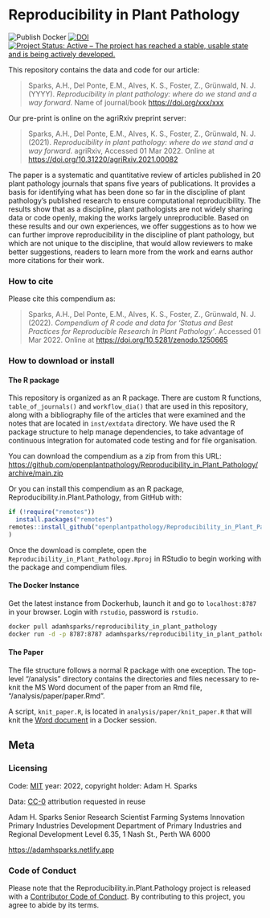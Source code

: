 
<!-- README.md is generated from README.Rmd. Please edit that file -->

# Reproducibility in Plant Pathology

<!-- badges: start -->

![Publish
Docker](https://github.com/openplantpathology/Reproducibility_in_Plant_Pathology/workflows/Publish%20Docker/badge.svg)
[![DOI](https://zenodo.org/badge/62676177.svg)](https://zenodo.org/badge/latestdoi/62676177)
[![Project Status: Active – The project has reached a stable, usable
state and is being actively
developed.](http://www.repostatus.org/badges/latest/active.svg)](http://www.repostatus.org/#active)
<!-- badges: end -->

This repository contains the data and code for our article:

> Sparks, A.H., Del Ponte, E.M., Alves, K. S., Foster, Z., Grünwald, N.
> J. (YYYY). *Reproducibility in plant pathology: where do we stand and
> a way forward*. Name of journal/book <https://doi.org/xxx/xxx>

Our pre-print is online on the agriRxiv preprint server:

> Sparks, A.H., Del Ponte, E.M., Alves, K. S., Foster, Z., Grünwald, N.
> J. (2021). *Reproducibility in plant pathology: where do we stand and
> a way forward*. agriRxiv, Accessed 01 Mar 2022. Online at
> <https://doi.org/10.31220/agriRxiv.2021.00082>

The paper is a systematic and quantitative review of articles published
in 20 plant pathology journals that spans five years of publications. It
provides a basis for identifying what has been done so far in the
discipline of plant pathology’s published research to ensure
computational reproducibility. The results show that as a discipline,
plant pathologists are not widely sharing data or code openly, making
the works largely unreproducible. Based on these results and our own
experiences, we offer suggestions as to how we can further improve
reproducibility in the discipline of plant pathology, but which are not
unique to the discipline, that would allow reviewers to make better
suggestions, readers to learn more from the work and earns author more
citations for their work.

### How to cite

Please cite this compendium as:

> Sparks, A.H., Del Ponte, E.M., Alves, K. S., Foster, Z., Grünwald, N.
> J. (2022). *Compendium of R code and data for ‘Status and Best
> Practices for Reproducible Research In Plant Pathology’*. Accessed 01
> Mar 2022. Online at <https://doi.org/10.5281/zenodo.1250665>

### How to download or install

#### The R package

This repository is organized as an R package. There are custom R
functions, `table_of_journals()` and `workflow_dia()` that are used in
this repository, along with a bibliography file of the articles that
were examined and the notes that are located in `inst/extdata`
directory. We have used the R package structure to help manage
dependencies, to take advantage of continuous integration for automated
code testing and for file organisation.

You can download the compendium as a zip from from this URL:
<https://github.com/openplantpathology/Reproducibility_in_Plant_Pathology/archive/main.zip>

Or you can install this compendium as an R package,
Reproducibility.in.Plant.Pathology, from GitHub with:

``` r
if (!require("remotes"))
  install.packages("remotes")
remotes::install_github("openplantpathology/Reproducibility_in_Plant_Pathology"
)
```

Once the download is complete, open the
`Reproducibility_in_Plant_Pathology.Rproj` in RStudio to begin working
with the package and compendium files.

#### The Docker Instance

Get the latest instance from Dockerhub, launch it and go to
`localhost:8787` in your browser. Login with `rstudio`, password is
`rstudio`.

``` bash
docker pull adamhsparks/reproducibility_in_plant_pathology
docker run -d -p 8787:8787 adamhsparks/reproducibility_in_plant_pathology
```

#### The Paper

The file structure follows a normal R package with one exception. The
top-level “/analysis” directory contains the directories and files
necessary to re-knit the MS Word document of the paper from an Rmd file,
“/analysis/paper/paper.Rmd”.

A script, `knit_paper.R`, is located in `analysis/paper/knit_paper.R`
that will knit the [Word document](analysis/paper/paper.docx) in a
Docker session.

## Meta

### Licensing

Code: [MIT](http://opensource.org/licenses/MIT) year: 2022, copyright
holder: Adam H. Sparks

Data: [CC-0](http://creativecommons.org/publicdomain/zero/1.0/)
attribution requested in reuse

Adam H. Sparks Senior Research Scientist Farming Systems Innovation
Primary Industries Development Department of Primary Industries and
Regional Development Level 6.35, 1 Nash St., Perth WA 6000

<https://adamhsparks.netlify.app>

### Code of Conduct

Please note that the Reproducibility.in.Plant.Pathology project is
released with a [Contributor Code of
Conduct](https://openplantpathology.github.io/Reproducible.Plant.Pathology/CODE_OF_CONDUCT.html).
By contributing to this project, you agree to abide by its terms.
